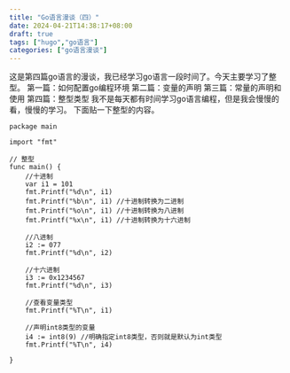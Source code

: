 ```yaml
---
title: "Go语言漫谈（四）"
date: 2024-04-21T14:38:17+08:00
draft: true
tags: ["hugo","go语言"]
categories: ["go语言漫谈"]
---
```


  这是第四篇go语言的漫谈，我已经学习go语言一段时间了。今天主要学习了整型。
  第一篇：如何配置go编程环境
  第二篇：变量的声明
  第三篇：常量的声明和使用
  第四篇：整型类型
  我不是每天都有时间学习go语言编程，但是我会慢慢的看，慢慢的学习。
  下面贴一下整型的内容。
  
  
```
package main

import "fmt"

// 整型
func main() {
	//十进制
	var i1 = 101
	fmt.Printf("%d\n", i1)
	fmt.Printf("%b\n", i1) //十进制转换为二进制
	fmt.Printf("%o\n", i1) //十进制转换为八进制
	fmt.Printf("%x\n", i1) //十进制转换为十六进制

	//八进制
	i2 := 077
	fmt.Printf("%d\n", i2)

	//十六进制
	i3 := 0x1234567
	fmt.Printf("%d\n", i3)

	//查看变量类型
	fmt.Printf("%T\n", i1)

	//声明int8类型的变量
	i4 := int8(9) //明确指定int8类型，否则就是默认为int类型
	fmt.Printf("%T\n", i4)

}

```